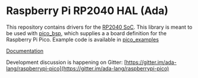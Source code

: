 # Raspberry Pi RP2040 HAL (Ada)

This repository contains drivers for the [RP2040 SoC](https://datasheets.raspberrypi.org/rp2040/rp2040-datasheet.pdf). This library is meant to be used with [pico_bsp](https://github.com/JeremyGrosser/pico_bsp), which supplies a a board definition for the Raspberry Pi Pico. Example code is available in [pico_examples](https://github.com/JeremyGrosser/pico_examples)

[Documentation](https://pico-doc.synack.me/)

Development discussion is happening on Gitter: [https://gitter.im/ada-lang/raspberrypi-pico](https://gitter.im/ada-lang/raspberrypi-pico)
